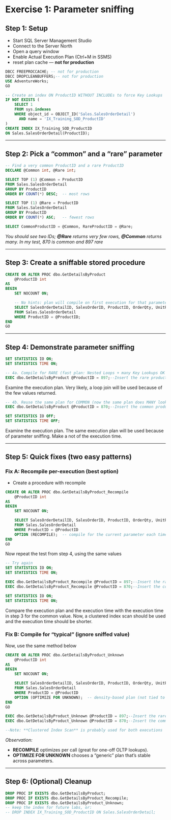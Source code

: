 # Exercise 1: Parameter sniffing 
## Step 1: Setup

* Start SQL Server Management Studio
* Connect to the Server North 
* Open a query window
* Enable Actual Execution Plan (Ctrl+M in SSMS)
*  reset plan cache — **not for production**

```sql
DBCC FREEPROCCACHE; -- not for production
DBCC DROPCLEANBUFFERS;-- not for production
USE AdventureWorks;
GO
```


```sql
-- Create an index ON ProductID WITHOUT INCLUDEs to force Key Lookups
IF NOT EXISTS (
    SELECT 1
    FROM sys.indexes
    WHERE object_id = OBJECT_ID('Sales.SalesOrderDetail')
      AND name = 'IX_Training_SOD_ProductID'
)
CREATE INDEX IX_Training_SOD_ProductID
ON Sales.SalesOrderDetail(ProductID);
```

---

## Step 2: Pick a “common” and a “rare” parameter

```sql
-- Find a very common ProductID and a rare ProductID
DECLARE @Common int, @Rare int;

SELECT TOP (1) @Common = ProductID
FROM Sales.SalesOrderDetail
GROUP BY ProductID
ORDER BY COUNT(*) DESC;  -- most rows

SELECT TOP (1) @Rare = ProductID
FROM Sales.SalesOrderDetail
GROUP BY ProductID
ORDER BY COUNT(*) ASC;   -- fewest rows

SELECT CommonProductID = @Common, RareProductID = @Rare;
```

*You should see two IDs; **@Rare** returns very few rows, **@Common** returns many. In my test, 870 is common and 897 rare*

---

## Step 3: Create a sniffable stored procedure

```sql
CREATE OR ALTER PROC dbo.GetDetailsByProduct
    @ProductID int
AS
BEGIN
    SET NOCOUNT ON;

    -- No hints: plan will compile on first execution for that parameter value
    SELECT SalesOrderDetailID, SalesOrderID, ProductID, OrderQty, UnitPrice
    FROM Sales.SalesOrderDetail
    WHERE ProductID = @ProductID;
END
GO
```

---

## Step 4: Demonstrate parameter sniffing

```sql
SET STATISTICS IO ON;
SET STATISTICS TIME ON;

-- 4a. Compile for RARE (fast plan: Nested Loops + many Key Lookups OK for few rows)
EXEC dbo.GetDetailsByProduct @ProductID = 897;--Insert the rare product id from step 2 above
```

Examine the execution plan. Very likely, a loop join will be used because of the few values returned. 

```sql
-- 4b. Reuse the same plan for COMMON (now the same plan does MANY lookups = slow)
EXEC dbo.GetDetailsByProduct @ProductID = 870;--Insert the common product id from step 2 above

SET STATISTICS IO OFF;
SET STATISTICS TIME OFF;
```

Examine the execution plan. The same execution plan will be used because of parameter sniffing. Make a not of the execution time.

---

## Step 5: Quick fixes (two easy patterns)

### Fix A: Recompile per-execution (best option)

* Create a procedure with recompile
```sql
CREATE OR ALTER PROC dbo.GetDetailsByProduct_Recompile
    @ProductID int
AS
BEGIN
    SET NOCOUNT ON;

    SELECT SalesOrderDetailID, SalesOrderID, ProductID, OrderQty, UnitPrice
    FROM Sales.SalesOrderDetail
    WHERE ProductID = @ProductID
    OPTION (RECOMPILE);  -- compile for the current parameter each time
END
GO
```
Now repeat the test from step 4, using the same values 

```sql
-- Try again
SET STATISTICS IO ON;
SET STATISTICS TIME ON;

EXEC dbo.GetDetailsByProduct_Recompile @ProductID = 897;--Insert the rare product id from step 2 above
EXEC dbo.GetDetailsByProduct_Recompile @ProductID = 870;--Insert the common product id from step 2 above

SET STATISTICS IO ON;
SET STATISTICS TIME ON;
```

Compare the execution plan and the execution time with the execution time in step 3 for the common value. Now, a clustered index scan should be used and the execution time should be shorter.

### Fix B: Compile for “typical” (ignore sniffed value)

Now, use the same method below
```sql
CREATE OR ALTER PROC dbo.GetDetailsByProduct_Unknown
    @ProductID int
AS
BEGIN
    SET NOCOUNT ON;

    SELECT SalesOrderDetailID, SalesOrderID, ProductID, OrderQty, UnitPrice
    FROM Sales.SalesOrderDetail
    WHERE ProductID = @ProductID
    OPTION (OPTIMIZE FOR UNKNOWN);  -- density-based plan (not tied to first param)
END
GO

EXEC dbo.GetDetailsByProduct_Unknown @ProductID = 897;--Insert the rare product id from step 2 above
EXEC dbo.GetDetailsByProduct_Unknown @ProductID = 870;--Insert the common product id from step 2 above

--Note: **Clustered Index Scan** is probably used for both executions
```

*Observation:*

* **RECOMPILE** optimizes per call (great for one-off OLTP lookups).
* **OPTIMIZE FOR UNKNOWN** chooses a “generic” plan that’s stable across parameters.

---

## Step 6: (Optional) Cleanup

```sql
DROP PROC IF EXISTS dbo.GetDetailsByProduct;
DROP PROC IF EXISTS dbo.GetDetailsByProduct_Recompile;
DROP PROC IF EXISTS dbo.GetDetailsByProduct_Unknown;
-- keep the index for future labs, or:
-- DROP INDEX IX_Training_SOD_ProductID ON Sales.SalesOrderDetail;
```

